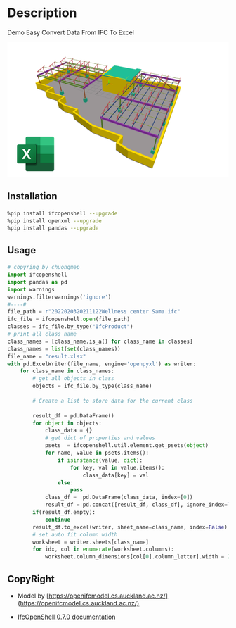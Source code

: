 # Description

Demo Easy Convert Data From IFC To Excel

![](docs/model.png)

## Installation

```bash
%pip install ifcopenshell --upgrade
%pip install openxml --upgrade
%pip install pandas --upgrade
```

## Usage

```python
# copyring by chuongmep
import ifcopenshell
import pandas as pd
import warnings
warnings.filterwarnings('ignore')
#----#
file_path = r"2022020320211122Wellness center Sama.ifc"
ifc_file = ifcopenshell.open(file_path)
classes = ifc_file.by_type("IfcProduct")
# print all class name
class_names = [class_name.is_a() for class_name in classes]
class_names = list(set(class_names))
file_name = "result.xlsx"
with pd.ExcelWriter(file_name, engine='openpyxl') as writer:
    for class_name in class_names:
        # get all objects in class
        objects = ifc_file.by_type(class_name)
        
        # Create a list to store data for the current class
        
        result_df = pd.DataFrame()
        for object in objects:
            class_data = {}
            # get dict of properties and values
            psets  = ifcopenshell.util.element.get_psets(object)
            for name, value in psets.items():
                if isinstance(value, dict):
                    for key, val in value.items():
                        class_data[key] = val
                else:
                    pass
            class_df =  pd.DataFrame(class_data, index=[0])
            result_df = pd.concat([result_df, class_df], ignore_index=True)
        if(result_df.empty):
            continue
        result_df.to_excel(writer, sheet_name=class_name, index=False)
        # set auto fit column width
        worksheet = writer.sheets[class_name]
        for idx, col in enumerate(worksheet.columns):
            worksheet.column_dimensions[col[0].column_letter].width = 20
```

## CopyRight

- Model by [https://openifcmodel.cs.auckland.ac.nz/](https://openifcmodel.cs.auckland.ac.nz/)

- [IfcOpenShell 0.7.0 documentation](https://blenderbim.org/docs-python/autoapi/ifcopenshell/util/element/index.html#ifcopenshell.util.element.get_properties)